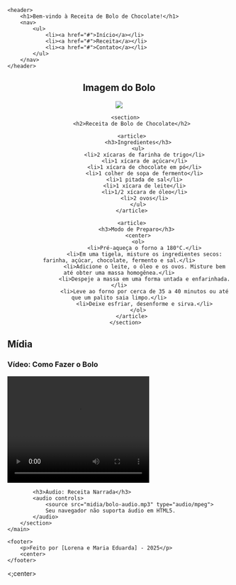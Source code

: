 <!DOCTYPE html>
<html lang="pt-br">
<head>
    <meta charset="UTF-8">
    <meta name="viewport" content="width=device-width, initial-scale=1.0">
    <title>Receita de Bolo de Chocolate</title>
</head>
<body>

    <header>
        <h1>Bem-vindo à Receita de Bolo de Chocolate!</h1>
        <nav>
            <ul>
                <li><a href="#">Início</a></li>
                <li><a href="#">Receita</a></li>
                <li><a href="#">Contato</a></li>
            </ul>
        </nav>
    </header>
<center>
    <main>
        <section>
            <h2>Imagem do Bolo</h2>
            <img src="https://vovopalmirinha.com.br/wp-content/uploads/2016/05/bolo-chocolate-simples-1.jpg">
        </section>
       

        <section>
            <h2>Receita de Bolo de Chocolate</h2>
            
            <article>
                <h3>Ingredientes</h3>
                <ul>
                    <li>2 xícaras de farinha de trigo</li>
                    <li>1 xícara de açúcar</li>
                    <li>1 xícara de chocolate em pó</li>
                    <li>1 colher de sopa de fermento</li>
                    <li>1 pitada de sal</li>
                    <li>1 xícara de leite</li>
                    <li>1/2 xícara de óleo</li>
                    <li>2 ovos</li>
                </ul>
            </article>

            <article>
                <h3>Modo de Preparo</h3> 
                <center>
                <ol>
                    <li>Pré-aqueça o forno a 180°C.</li>
                    <li>Em uma tigela, misture os ingredientes secos: farinha, açúcar, chocolate, fermento e sal.</li>
                    <li>Adicione o leite, o óleo e os ovos. Misture bem até obter uma massa homogênea.</li>
                    <li>Despeje a massa em uma forma untada e enfarinhada.</li>
                    <li>Leve ao forno por cerca de 35 a 40 minutos ou até que um palito saia limpo.</li>
                    <li>Deixe esfriar, desenforme e sirva.</li>
                </ol>
            </article>
        </section>
</center>
        <section>
            <h2>Mídia</h2>
            <h3>Vídeo: Como Fazer o Bolo</h3>
            <video width="320" height="240" controls>
                <source src="midia/bolo-video.mp4" type="video/mp4">
                Seu navegador não suporta vídeos em HTML5.
            </video>

            <h3>Áudio: Receita Narrada</h3>
            <audio controls>
                <source src="midia/bolo-audio.mp3" type="audio/mpeg">
                Seu navegador não suporta áudio em HTML5.
            </audio>
        </section>
    </main>

    <footer>
        <p>Feito por [Lorena e Maria Eduarda] - 2025</p>
        <center>
    </footer>
<;center>
</body>
</html>

